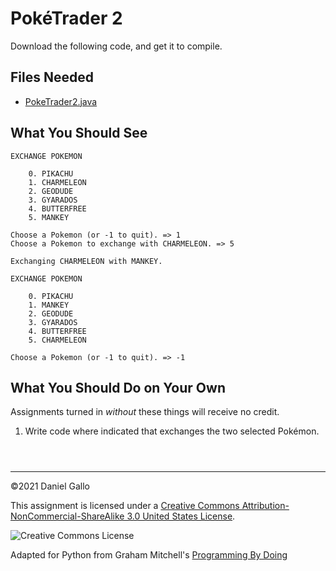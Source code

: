# PokéTrader 2


Download the following code, and get it to compile.


## Files Needed


* [PokeTrader2.java](examples/PokeTrader2.java)


What You Should See
-------------------



```
EXCHANGE POKEMON

    0. PIKACHU
    1. CHARMELEON
    2. GEODUDE
    3. GYARADOS
    4. BUTTERFREE
    5. MANKEY

Choose a Pokemon (or -1 to quit). => 1
Choose a Pokemon to exchange with CHARMELEON. => 5

Exchanging CHARMELEON with MANKEY.

EXCHANGE POKEMON

    0. PIKACHU
    1. MANKEY
    2. GEODUDE
    3. GYARADOS
    4. BUTTERFREE
    5. CHARMELEON

Choose a Pokemon (or -1 to quit). => -1

```

What You Should Do on Your Own
------------------------------


Assignments turned in *without* these things will receive
no credit.


1. Write code where indicated that exchanges the two
 selected Pokémon.



```



```



---


©2021 Daniel Gallo


This assignment is licensed under a
[Creative Commons Attribution-NonCommercial-ShareAlike 3.0 United States License](https://creativecommons.org/licenses/by-nc-sa/3.0/us/deed.en_US).  

![Creative Commons License](images/by-nc-sa.png)





Adapted for Python from Graham Mitchell's [Programming By Doing](https://programmingbydoing.com/)
